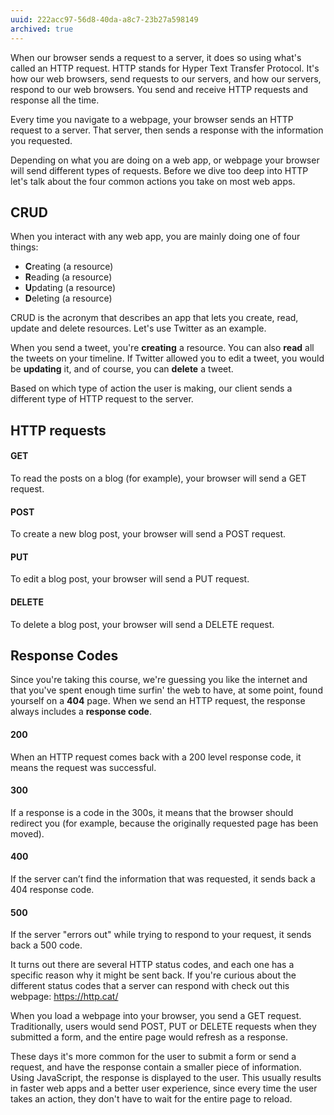 ```yaml
---
uuid: 222acc97-56d8-40da-a8c7-23b27a598149
archived: true
---
```


When our browser sends a request to a server, it does so using what's called an HTTP request. HTTP stands for Hyper Text Transfer Protocol. It's how our web browsers, send requests to our servers, and how our servers, respond to our web browsers. You send and receive HTTP requests and response all the time.

Every time you navigate to a webpage, your browser sends an HTTP request to a server. That server, then sends a response with the information you requested.

Depending on what you are doing on a web app, or webpage your browser will send different types of requests. Before we dive too deep into HTTP let's talk about the four common actions you take on most web apps.

## CRUD

When you interact with any web app, you are mainly doing one of four things:

- **C**reating (a resource)
- **R**eading (a resource)
- **U**pdating (a resource)
- **D**eleting (a resource)

CRUD is the acronym that describes an app that lets you create, read, update and delete resources. Let's use Twitter as an example.

When you send a tweet, you're **creating** a resource. You can also **read** all the tweets on your timeline. If Twitter allowed you to edit a tweet, you would be **updating** it, and of course, you can **delete** a tweet.

Based on which type of action the user is making, our client sends a different type of HTTP request to the server.

## HTTP requests

#### GET

To read the posts on a blog (for example), your browser will send a GET request.

#### POST

To create a new blog post, your browser will send a POST request.

#### PUT

To edit a blog post, your browser will send a PUT request.

#### DELETE

To delete a blog post, your browser will send a DELETE request.

## Response Codes

Since you're taking this course, we're guessing you like the internet and that you've spent enough time surfin' the web to have, at some point, found yourself on a **404** page. When we send an HTTP request, the response always includes a **response code**.

#### 200

When an HTTP request comes back with a 200 level response code, it means the request was successful.

#### 300

If a response is a code in the 300s, it means that the browser should redirect you (for example, because the originally requested page has been moved).

#### 400

If the server can’t find the information that was requested, it sends back a 404 response code.

#### 500

If the server "errors out" while trying to respond to your request, it sends back a 500 code.


It turns out there are several HTTP status codes, and each one has a specific reason why it might be sent back. If you're curious about the different status codes that a server can respond with check out this webpage: <https://http.cat/>

When you load a webpage into your browser, you send a GET request. Traditionally, users would send POST, PUT or DELETE requests when they submitted a form, and the entire page would refresh as a response.

These days it's more common for the user to submit a form or send a request, and have the response contain a smaller piece of information. Using JavaScript, the response is displayed to the user. This usually results in faster web apps and a better user experience, since every time the user takes an action, they don't have to wait for the entire page to reload.
